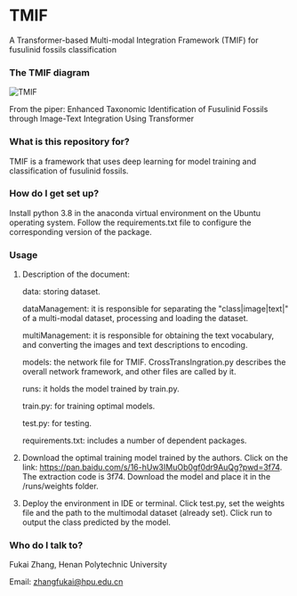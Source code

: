 # TMIF
A Transformer-based Multi-modal Integration Framework (TMIF) for fusulinid fossils classification

### **The TMIF diagram**

![TMIF](https://github.com/xiaoyantxx/TMIF/assets/154036426/7682d6df-b88c-4105-b214-d6ea325f320d)

From the piper: Enhanced Taxonomic Identification of Fusulinid Fossils through Image-Text Integration Using Transformer

### What is this repository for?

TMIF is a framework that uses deep learning for model training and classification of fusulinid fossils.

### How do I get set up?

Install python 3.8 in the anaconda virtual environment on the Ubuntu operating system. Follow the requirements.txt file to configure the corresponding version of the package.

### Usage

1) Description of the document:

   data: storing dataset.

   dataManagement: it is responsible for separating the "class|image|text|" of a multi-modal dataset, processing and loading the dataset.

   multiManagement: it is responsible for obtaining the text vocabulary, and converting the images and text descriptions to encoding.

   models: the network file for TMIF. CrossTransIngration.py describes the overall network framework, and other files are called by it.

   runs: it holds the model trained by train.py.

   train.py: for training optimal models.

   test.py: for testing.

   requirements.txt: includes a number of dependent packages.

2) Download the optimal training model trained by the authors. Click on the link: https://pan.baidu.com/s/16-hUw3IMuOb0gf0dr9AuQg?pwd=3f74. The extraction code is 3f74. Download the model and place it in the /runs/weights folder. 

3) Deploy the environment in IDE or terminal. Click test.py, set the weights file and the path to the multimodal dataset (already set). Click run to output the class predicted by the model.

### Who do I talk to?

Fukai Zhang, Henan Polytechnic University

Email: zhangfukai@hpu.edu.cn
